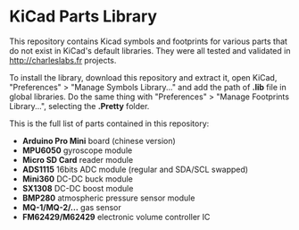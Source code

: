 # KiCad Parts Library

This repository contains Kicad symbols and footprints for various parts that do not exist in KiCad's default libraries. They were all tested and validated in http://charleslabs.fr projects.

To install the library, download this repository and extract it, open KiCad, "Preferences" > "Manage Symbols Library..." and add the path of **.lib** file in global libraries. Do the same thing with "Preferences" > "Manage Footprints Library...", selecting the **.Pretty** folder.

This is the full list of parts contained in this repository:
* **Arduino Pro Mini** board (chinese version)
* **MPU6050** gyroscope module
* **Micro SD Card** reader module
* **ADS1115** 16bits ADC module (regular and SDA/SCL swapped)
* **Mini360** DC-DC buck module
* **SX1308** DC-DC boost module
* **BMP280** atmospheric pressure sensor module
* **MQ-1/MQ-2/...** gas sensor
* **FM62429/M62429** electronic volume controller IC
